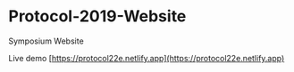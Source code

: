 # Protocol-2019-Website
Symposium Website

Live demo [https://protocol22e.netlify.app](https://protocol22e.netlify.app)
